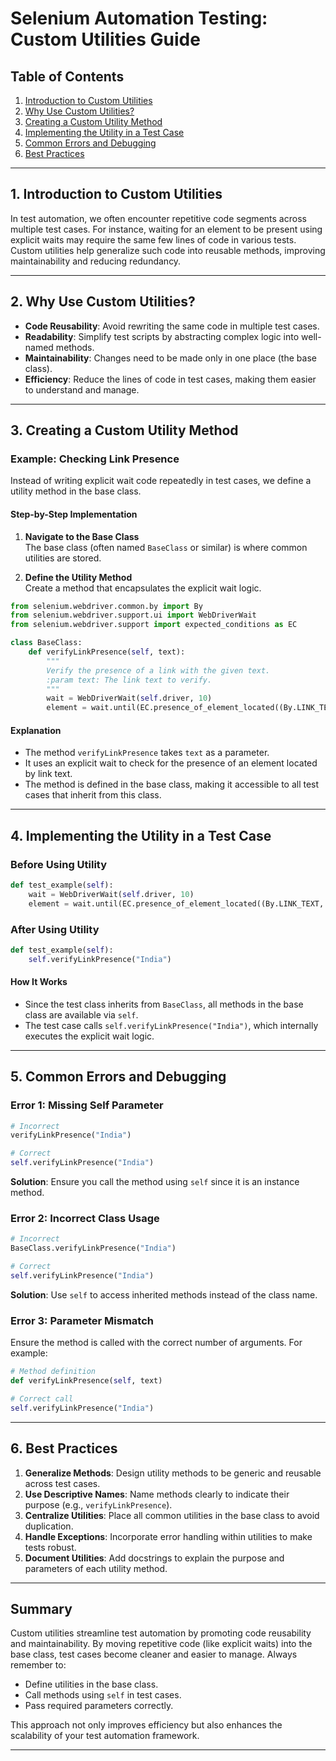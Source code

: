 # **Selenium Automation Testing: Custom Utilities Guide**

## **Table of Contents**
1. [Introduction to Custom Utilities](#1-introduction-to-custom-utilities)  
2. [Why Use Custom Utilities?](#2-why-use-custom-utilities)  
3. [Creating a Custom Utility Method](#3-creating-a-custom-utility-method)  
4. [Implementing the Utility in a Test Case](#4-implementing-the-utility-in-a-test-case)  
5. [Common Errors and Debugging](#5-common-errors-and-debugging)  
6. [Best Practices](#6-best-practices)  

---

## **1. Introduction to Custom Utilities**

In test automation, we often encounter repetitive code segments across multiple test cases. For instance, waiting for an element to be present using explicit waits may require the same few lines of code in various tests. Custom utilities help generalize such code into reusable methods, improving maintainability and reducing redundancy.

---

## **2. Why Use Custom Utilities?**

- **Code Reusability**: Avoid rewriting the same code in multiple test cases.  
- **Readability**: Simplify test scripts by abstracting complex logic into well-named methods.  
- **Maintainability**: Changes need to be made only in one place (the base class).  
- **Efficiency**: Reduce the lines of code in test cases, making them easier to understand and manage.

---

## **3. Creating a Custom Utility Method**

### **Example: Checking Link Presence**

Instead of writing explicit wait code repeatedly in test cases, we define a utility method in the base class.

#### **Step-by-Step Implementation**

1. **Navigate to the Base Class**  
   The base class (often named `BaseClass` or similar) is where common utilities are stored.

2. **Define the Utility Method**  
   Create a method that encapsulates the explicit wait logic.

```python
from selenium.webdriver.common.by import By
from selenium.webdriver.support.ui import WebDriverWait
from selenium.webdriver.support import expected_conditions as EC

class BaseClass:
    def verifyLinkPresence(self, text):
        """
        Verify the presence of a link with the given text.
        :param text: The link text to verify.
        """
        wait = WebDriverWait(self.driver, 10)
        element = wait.until(EC.presence_of_element_located((By.LINK_TEXT, text)))
```

#### **Explanation**
- The method `verifyLinkPresence` takes `text` as a parameter.
- It uses an explicit wait to check for the presence of an element located by link text.
- The method is defined in the base class, making it accessible to all test cases that inherit from this class.

---

## **4. Implementing the Utility in a Test Case**

### **Before Using Utility**
```python
def test_example(self):
    wait = WebDriverWait(self.driver, 10)
    element = wait.until(EC.presence_of_element_located((By.LINK_TEXT, "India")))
```

### **After Using Utility**
```python
def test_example(self):
    self.verifyLinkPresence("India")
```

#### **How It Works**
- Since the test class inherits from `BaseClass`, all methods in the base class are available via `self`.
- The test case calls `self.verifyLinkPresence("India")`, which internally executes the explicit wait logic.

---

## **5. Common Errors and Debugging**

### **Error 1: Missing Self Parameter**
```python
# Incorrect
verifyLinkPresence("India")

# Correct
self.verifyLinkPresence("India")
```
**Solution**: Ensure you call the method using `self` since it is an instance method.

### **Error 2: Incorrect Class Usage**
```python
# Incorrect
BaseClass.verifyLinkPresence("India")

# Correct
self.verifyLinkPresence("India")
```
**Solution**: Use `self` to access inherited methods instead of the class name.

### **Error 3: Parameter Mismatch**
Ensure the method is called with the correct number of arguments. For example:
```python
# Method definition
def verifyLinkPresence(self, text)

# Correct call
self.verifyLinkPresence("India")
```

---

## **6. Best Practices**

1. **Generalize Methods**: Design utility methods to be generic and reusable across test cases.  
2. **Use Descriptive Names**: Name methods clearly to indicate their purpose (e.g., `verifyLinkPresence`).  
3. **Centralize Utilities**: Place all common utilities in the base class to avoid duplication.  
4. **Handle Exceptions**: Incorporate error handling within utilities to make tests robust.  
5. **Document Utilities**: Add docstrings to explain the purpose and parameters of each utility method.

---

## **Summary**
Custom utilities streamline test automation by promoting code reusability and maintainability. By moving repetitive code (like explicit waits) into the base class, test cases become cleaner and easier to manage. Always remember to:
- Define utilities in the base class.
- Call methods using `self` in test cases.
- Pass required parameters correctly.

This approach not only improves efficiency but also enhances the scalability of your test automation framework.

--- 
